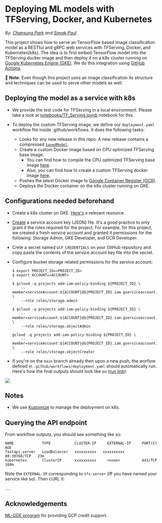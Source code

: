 # Deploying ML models with TFServing, Docker, and Kubernetes

*By: [Chansung Park](https://github.com/deep-diver) and [Sayak Paul](https://github.com/sayakpaul)*

This project shows how to serve an TensorFlow based image classification model as a
RESTful and gRPC web services with TFServing, Docker, and Kubernetes(k8s). The idea is to first
embed TensorFlow model into the TFServing docker image and then deploy it on a k8s cluster running on [Google Kubernetes
Engine (GKE)](https://cloud.google.com/kubernetes-engine). We do this integration
using [GitHub Actions](https://github.com/features/actions). 

👋 **Note**: Even though this project uses an image classification its structure and techniques can
be used to serve other models as well.

## Deploying the model as a service with k8s

- We provide the test code for TFServing in a local environment. Please take a look at [notebooks/TF_Serving.ipynb](...) notebook for this.

- To deploy the custom TFServing image, we define our `deployment.yaml` workflow file inside .github/workflows. It does the following tasks:
    - Looks for any new release in this repo. A new release contains a compressed [`SavedModel`](https://www.tensorflow.org/guide/saved_model).
    - Create a custom Docker image based on CPU optimized TFServing base image.
      - You can find how to compile the CPU optimized TFServing base image [here](https://github.com/tensorflow/serving/blob/master/tensorflow_serving/g3doc/setup.md#optimized-build).
      - Also, you can find how to create a custom TFServing docker image [here](https://www.tensorflow.org/tfx/serving/serving_kubernetes#commit_image_for_deployment).
    - Pushes the latest Docker image to [Google Container Register (GCR)](https://cloud.google.com/container-registry).
    - Deploys the Docker container on the k8s cluster running on GKE. 


## Configurations needed beforehand

* Create a k8s cluster on GKE. [Here's](https://www.youtube.com/watch?v=hxpGC19PzwI) a
relevant resource. 
* [Create](https://cloud.google.com/iam/docs/creating-managing-service-account-keys) a
service account key (JSON) file. It's a good practice to only grant it the roles
required for the project. For example, for this project, we created a fresh service 
account and granted it permissions for the following: Storage Admin, GKE Developer, and
GCR Developer. 
* Crete a secret named `GCP_CREDENTIALS` on your GitHub repository and copy paste the
contents of the service account key file into the secret. 
* Configure bucket storage related permissions for the service account:

    ```shell
    $ export PROJECT_ID=<PROJECT_ID>
    $ export ACCOUNT=<ACCOUNT>
    
    $ gcloud -q projects add-iam-policy-binding ${PROJECT_ID} \
        --member=serviceAccount:${ACCOUNT}@${PROJECT_ID}.iam.gserviceaccount.com \
        --role roles/storage.admin
    
    $ gcloud -q projects add-iam-policy-binding ${PROJECT_ID} \
        --member=serviceAccount:${ACCOUNT}@${PROJECT_ID}.iam.gserviceaccount.com \
        --role roles/storage.objectAdmin
    
    gcloud -q projects add-iam-policy-binding ${PROJECT_ID} \
        --member=serviceAccount:${ACCOUNT}@${PROJECT_ID}.iam.gserviceaccount.com \
        --role roles/storage.objectCreator
    ```
* If you're on the `main` branch already then upon a new push, the worflow defined
in `.github/workflows/deployment.yaml` should automatically run. Here's how the
final outputs should look like so ([run link](https://github.com/sayakpaul/ml-deployment-k8s-fastapi/runs/5343002731)):

![](https://i.ibb.co/fDGFbpr/Screenshot-2022-03-01-at-12-25-42-PM.png)

## Notes

* We use [Kustomize](https://kustomize.io) to manage the deployment on k8s.

## Querying the API endpoint

From workflow outputs, you should see something like so:

```shell
NAME             TYPE           CLUSTER-IP     EXTERNAL-IP     PORT(S)        AGE
fastapi-server   LoadBalancer   xxxxxxxxxx   xxxxxxxxxx        80:30768/TCP   23m
kubernetes       ClusterIP      xxxxxxxxxx     <none>          443/TCP        160m
```

Note the `EXTERNAL-IP` corresponding to `tfs-server` (iff you have named
your service like so). Then cURL it:

....

## Acknowledgements

[ML-GDE program](https://developers.google.com/programs/experts/) for providing GCP credit support.

